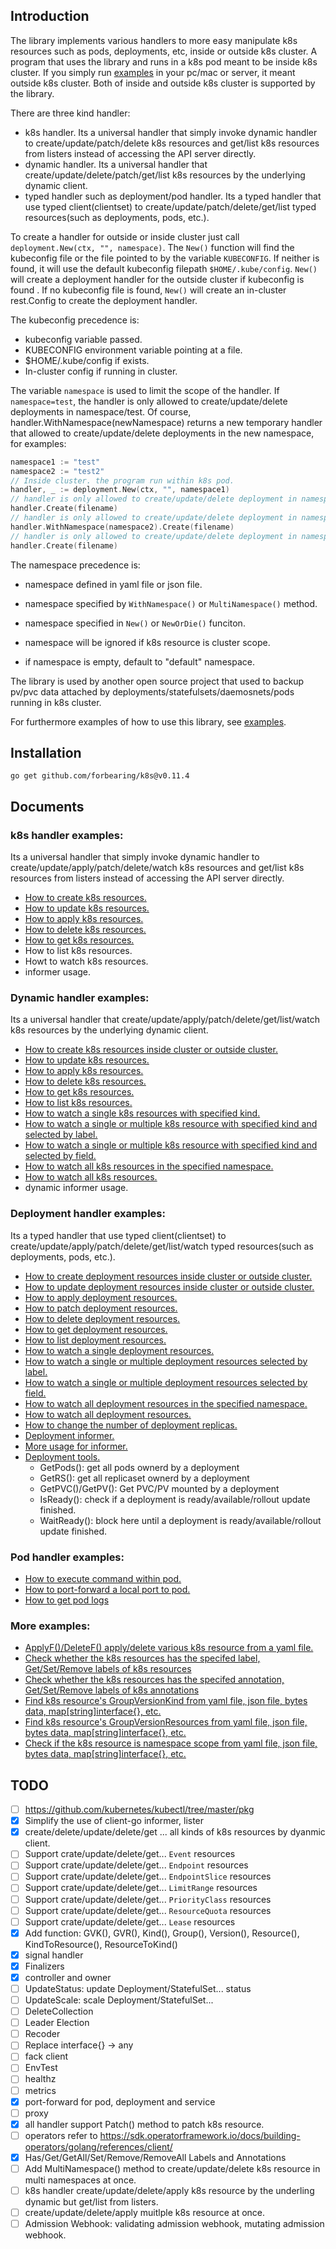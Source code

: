 ## Introduction



The library implements various handlers to more easy manipulate k8s resources such as pods, deployments, etc, inside or outside k8s cluster. A program that uses the library and runs in a k8s pod meant to be inside k8s cluster. If you simply run [examples](./examples) in your pc/mac or server, it meant outside k8s cluster. Both of inside and outside k8s cluster is supported by the library.

There are three kind handler:

- k8s handler. Its a universal handler that simply invoke dynamic handler to create/update/patch/delete k8s resources and get/list k8s resources from listers instead of accessing the API server directly.
- dynamic handler. Its a universal handler that create/update/delete/patch/get/list k8s resources by the underlying dynamic client.
- typed handler such as deployment/pod handler. Its a typed handler that use typed client(clientset) to create/update/patch/delete/get/list typed resources(such as deployments, pods, etc.).

To create a handler for outside or inside cluster just call `deployment.New(ctx, "", namespace)`. The `New()` function will find the kubeconfig file or the file pointed to by the variable `KUBECONFIG`. If neither is found, it will use the default kubeconfig filepath `$HOME/.kube/config`. `New()` will create a deployment handler for the outside cluster if kubeconfig is found . If no kubeconfig file is found, `New()` will create an in-cluster rest.Config to create the deployment handler.

The kubeconfig precedence is:
* kubeconfig variable passed.
* KUBECONFIG environment variable pointing at a file.
* $HOME/.kube/config if exists.
* In-cluster config if running in cluster.

The variable `namespace` is used to limit the scope of the handler. If `namespace=test`, the handler is only allowed to create/update/delete deployments in namespace/test. Of course, handler.WithNamespace(newNamespace) returns a new temporary handler that allowed to create/update/delete deployments in the new namespace, for examples:

```go
namespace1 := "test"
namespace2 := "test2"
// Inside cluster. the program run within k8s pod.
handler, _ := deployment.New(ctx, "", namespace1)
// handler is only allowed to create/update/delete deployment in namespace/test.
handler.Create(filename)
// handler is only allowed to create/update/delete deployment in namespace/test2.
handler.WithNamespace(namespace2).Create(filename)
// handler is only allowed to create/update/delete deployment in namespace/test (not namespace/test2).
handler.Create(filename)
```

The namespace precedence is:

- namespace defined in yaml file or json file.

- namespace specified by `WithNamespace()` or `MultiNamespace()` method.

- namespace specified in `New()` or `NewOrDie()` funciton.

- namespace will be ignored if k8s resource is cluster scope.

- if namespace is empty, default to "default" namespace.

The library is used by another open source project that used to backup pv/pvc data attached by deployments/statefulsets/daemosnets/pods running in k8s cluster.

For furthermore examples of how to use this library, see [examples](./examples).

## Installation

`go get github.com/forbearing/k8s@v0.11.4`

## Documents

### k8s handler examples:

Its a universal handler that simply invoke dynamic handler to create/update/apply/patch/delete/watch k8s resources and get/list k8s resources from listers instead of accessing the API server directly.

- [How to create k8s resources.](./examples/k8s/k8s_create.go)
- [How to update k8s resources.](./examples/k8s/k8s_update.go)
- [How to apply k8s resources.](./examples/k8s/k8s_apply.go)
- [How to delete k8s resources.](./examples/k8s/k8s_delete.go)
- [How to get k8s resources.](./examples/k8s/k8s_get.go)
- How to list k8s resources.
- Howt to watch k8s resources.
- informer usage.

### Dynamic handler examples:

Its a universal handler that create/update/apply/patch/delete/get/list/watch k8s resources by the underlying dynamic client.

- [How to create k8s resources inside cluster or outside cluster.](./examples/dynamic/dynamic_create.go)
- [How to update k8s resources.](./examples/dynamic/dynamic_update.go)
- [How to apply k8s resources.](./examples/dynamic/dynamic_apply.go)
- [How to delete k8s resources.](./examples/dynamic/dynamic_delete.go)
- [How to get k8s resources.](./examples/dynamic/dynamic_get.go)
- [How to list k8s resources.](./examples/dynamic/dynamic_list.go)
- [How to watch a single k8s resources with specified kind.](./examples/dynamic/dynamic_watch_single.go)
- [How to watch a single or multiple k8s resource with specified kind and selected by label.](./examples/dynamic/dynamic_watch_label.go)
- [How to watch a single or multiple k8s resource with specified kind and selected by field.](./examples/dynamic/dynamic_watch_field.go)
- [How to watch all k8s resources in the specified namespace.](./examples/dynamic/dynamic_watch_namespace.go)
- [How to watch all k8s resources.](./examples/dynamic/dynamic_watch_all.go)
- dynamic informer usage.

### Deployment handler examples:

Its a typed handler that use typed client(clientset) to create/update/apply/patch/delete/get/list/watch typed resources(such as deployments, pods, etc.).

- [How to create deployment resources inside cluster or outside cluster.](./examples/deployment/deployment_create.go)
- [How to update deployment resources inside cluster or outside cluster.](./examples/deployment/deployment_update.go)
- [How to apply deployment resources.](./examples/deployment/deployment_apply.go)
- [How to patch deployment resources.](./examples/deployment/deployment_patch.go)
- [How to delete deployment resources.](./examples/deployment/deployment_delete.go)
- [How to get deployment resources.](./examples/deployment/deployment_get.go)
- [How to list deployment resources.](./examples/deployment/deployment_list.go)
- [How to watch a single deployment resources.](./examples/deployment/deployment_watch_single.go)
- [How to watch a single or multiple deployment resources selected by label.](./examples/deployment/deployment_watch_label.go)
- [How to watch a single or multiple deployment resources selected by field.](./examples/deployment/deployment_watch_field.go)
- [How to watch all deployment resources in the specified namespace.](./examples/deployment/deployment_watch_namespace.go)
- [How to watch all deployment resources.](./examples/deployment/deployment_watch_all.go)
- [How to change the number of deployment replicas.](./examples/deployment/deployment_scale.go)
- [Deployment informer.](./examples/deployment/deployment_informer.go)
- [More usage for informer.](./deployment/informer.go)
- [Deployment tools.](./examples/deployment/deployment_tools.go)
    - GetPods(): get all pods ownerd by a deployment
    - GetRS(): get all replicaset ownerd by a deployment
    - GetPVC()/GetPV(): Get PVC/PV mounted by a deployment
    - IsReady(): check if a deployment is ready/available/rollout update finished.
    - WaitReady(): block here until a deployment is ready/available/rollout update finished.

### Pod handler examples:

- [How to execute command within pod.](./examples/pod/pod_execute.go)
- [How to port-forward a local port to pod.](./examples/port-forward/portforward_pod.go)
- [How to get pod logs](./examples/pod/pod_logs.go)

### More examples:

- [ApplyF()/DeleteF() apply/delete various k8s resource from a yaml file.](./k8s_test.go)
- [Check whether the k8s resources has the specifed label, Get/Set/Remove labels of k8s resources](./examples/labels/main.go)
- [Check whether the k8s resources has the specifed annotation, Get/Set/Remove labels of k8s annotations](./examples/annotations/main.go)
- [Find k8s resource's GroupVersionKind from yaml file, json file, bytes data, map[string]interface{}, etc.](./examples/restmapper/find_gvk.go)
- [Find k8s resource's GroupVersionResources from yaml file, json file, bytes data, map[string]interface{}, etc.](./examples/restmapper/find_gvr.go)
- [Check if the k8s resource is namespace scope from yaml file, json file, bytes data, map[string]interface{}, etc.](./examples/restmapper/is_namespaced.go)

## TODO

- [ ] https://github.com/kubernetes/kubectl/tree/master/pkg
- [x] Simplify the use of client-go informer, lister
- [x] create/delete/update/delete/get ... all kinds of k8s resources by dyanmic client.
- [ ] Support crate/update/delete/get... `Event` resources
- [ ] Support crate/update/delete/get... `Endpoint` resources
- [ ] Support crate/update/delete/get... `EndpointSlice` resources
- [ ] Support crate/update/delete/get... `LimitRange` resources
- [ ] Support crate/update/delete/get... `PriorityClass` resources
- [ ] Support crate/update/delete/get... `ResourceQuota` resources
- [ ] Support crate/update/delete/get... `Lease` resources
- [x] Add function: GVK(), GVR(), Kind(), Group(), Version(), Resource(), KindToResource(), ResourceToKind()
- [x] signal handler
- [x] Finalizers
- [x] controller and owner
- [ ] UpdateStatus: update Deployment/StatefulSet... status
- [ ] UpdateScale: scale Deployment/StatefulSet...
- [ ] DeleteCollection
- [ ] Leader Election
- [ ] Recoder
- [ ] Replace interface{} -> any
- [ ] fack client
- [ ] EnvTest
- [ ] healthz
- [ ] metrics
- [x] port-forward for pod, deployment and service
- [ ] proxy
- [x] all handler support Patch() method to patch k8s resource.
- [ ] operators refer to https://sdk.operatorframework.io/docs/building-operators/golang/references/client/
- [x] Has/Get/GetAll/Set/Remove/RemoveAll Labels and Annotations
- [ ] Add MultiNamespace() method to create/update/delete k8s resource in multi namespaces at once.
- [ ] k8s handler create/update/delete/apply k8s resource by the underling dynamic but get/list from listers.
- [ ] create/update/delete/apply muitlple k8s resource at once.
- [ ] Admission Webhook: validating admission webhook, mutating admission webhook.

